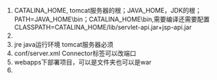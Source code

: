 1. CATALINA_HOME, tomcat服务器的根；JAVA_HOME，JDK的根；PATH=JAVA_HOME\bin；CATALINA_HOME\bin,需要编译还需要配置CLASSPATH=CATALINA_HOME/lib/servlet-api.jar+jsp-api.jar
2. 　
3. jre java运行环境 tomcat服务器必须
4. conf/server.xml Connector标签可以改端口
5. webapps下部署项目，可以是文件夹也可以是war
6. 
